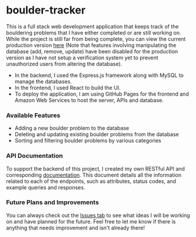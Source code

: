 # boulder-tracker

This is a full stack web development application that keeps track of the bouldering problems that I have either completed or are still working on. While the project is still far from being complete, you can view the current production version [here](https://jamiema1.github.io/boulder-tracker/) (Note that features involving manipulating the database (add, remove, update) have been disabled for the production version as I have not setup a verification system yet to prevent unauthorized users from altering the database). 

- In the backend, I used the Express.js framework along with MySQL to manage the databases. 
- In the frontend, I used React to build the UI.
- To deploy the application, I am using GitHub Pages for the frontend and Amazon Web Services to host the server, APIs and database.

### Available Features
- Adding a new boulder problem to the database
- Deleting and updating existing boulder problems from the database
- Sorting and filtering boulder problems by various categories

### API Documentation
To support the backend of this project, I created my own RESTful API and corresponding [documentation](https://github.com/jamiema1/boulder-tracker/blob/master/API%20Documentation.md). This document details all the information related to each of the endpoints, such as attributes, status codes, and example queries and responses.

### Future Plans and Improvements
You can always check out the [Issues tab](https://github.com/jamiema1/boulder-tracker/issues) to see what ideas I will be working on and have planned for the future. Feel free to let me know if there is anything that needs improvement and isn't already there!
